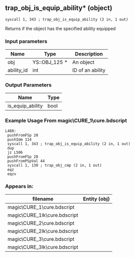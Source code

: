 ## trap_obj_is_equip_ability* (object)

`syscall 1, 343 ; trap_obj_is_equip_ability (2 in, 1 out)`

Returns if the object has the specified ability equipped

### Input parameters
| Name | Type | Description
|------|------|------------
| obj   | YS::OBJ_125 *   | An object
| ability_id   | int   | ID of an ability


### Output Parameters
| Name | Type
|------|-----
| is_equip_ability   | bool   
### Example Usage From magic\CURE_1\cure.bdscript
```plaintext
L488:
 pushFromFSp 20
 pushImm 114
 syscall 1, 343 ; trap_obj_is_equip_ability (2 in, 1 out)
 dup 
 jz L506
 pushFromFSp 20
 pushFromPSpVal 44
 syscall 1, 130 ; trap_obj_cmp (2 in, 1 out)
 eqz 
 eqzv
```


### Appears in:
| filename | Entity (obj)
|----------|-------------
| magic\CURE_1\cure.bdscript       |           
| magic\CURE_1lk\cure.bdscript       |           
| magic\CURE_2\cure.bdscript       |           
| magic\CURE_2lk\cure.bdscript       |           
| magic\CURE_3\cure.bdscript       |           
| magic\CURE_3lk\cure.bdscript       |           



